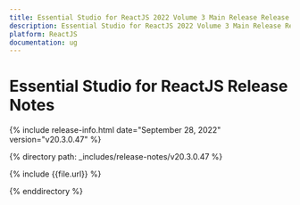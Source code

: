 ```yaml
---
title: Essential Studio for ReactJS 2022 Volume 3 Main Release Release Notes  
description: Essential Studio for ReactJS 2022 Volume 3 Main Release Release Notes  
platform: ReactJS
documentation: ug
---
```


# Essential Studio for ReactJS  Release Notes  

{% include release-info.html date="September 28, 2022"  version="v20.3.0.47" %} 

{% directory path: _includes/release-notes/v20.3.0.47 %}

{% include {{file.url}} %}

{% enddirectory %}